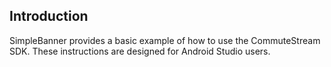 ## Introduction
SimpleBanner provides a basic example of how to use the CommuteStream SDK. These instructions are designed for Android Studio users.

